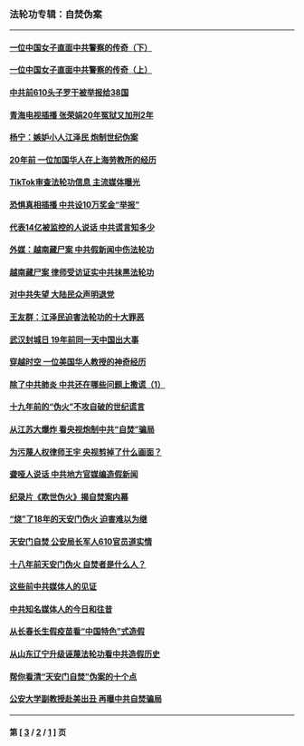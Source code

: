 ### 法轮功专辑：自焚伪案
---
#### [一位中国女子直面中共警察的传奇（下）](../../pages/nf5562/n12989706.md?07020430) 
#### [一位中国女子直面中共警察的传奇（上）](../../pages/nf5562/n12985072.md?07020430) 
#### [中共前610头子罗干被举报给38国](../../pages/nf5562/n12975419.md?07020430) 
#### [青海电视插播 张荣娟20年冤狱又加刑2年](../../pages/nf5562/n12738166.md?07020430) 
#### [杨宁：嫉妒小人江泽民 炮制世纪伪案](../../pages/nf5562/n12724108.md?07020430) 
#### [20年前 一位加国华人在上海劳教所的经历](../../pages/nf5562/n12707932.md?07020430) 
#### [TikTok审查法轮功信息 主流媒体曝光](../../pages/nf5562/n12362336.md?07020430) 
#### [恐惧真相插播 中共设10万奖金“举报”](../../pages/nf5562/n12306396.md?07020430) 
#### [代表14亿被监控的人说话 中共谎言知多少](../../pages/nf5562/n12297484.md?07020430) 
#### [外媒：越南藏尸案 中共假新闻中伤法轮功](../../pages/nf5562/n12264411.md?07020430) 
#### [越南藏尸案 律师受访证实中共抹黑法轮功](../../pages/nf5562/n12261878.md?07020430) 
#### [对中共失望 大陆民众声明退党](../../pages/nf5562/n12187315.md?07020430) 
#### [王友群：江泽民迫害法轮功的十大罪恶](../../pages/nf5562/n12169074.md?07020430) 
#### [武汉封城日 19年前同一天中国出大事](../../pages/nf5562/n12150901.md?07020430) 
#### [穿越时空  一位美国华人教授的神奇经历](../../pages/nf5562/n12097460.md?07020430) 
#### [除了中共肺炎 中共还在哪些问题上撒谎（1）](../../pages/nf5562/n11955770.md?07020430) 
#### [十九年前的“伪火”不攻自破的世纪谎言](../../pages/nf5562/n11813238.md?07020430) 
#### [从江苏大爆炸 看央视炮制中共“自焚”骗局](../../pages/nf5562/n11140275.md?07020430) 
#### [为污蔑人权律师王宇 央视剪掉了什么画面？](../../pages/nf5562/n11130142.md?07020430) 
#### [聋哑人说话 中共地方官媒编造假新闻](../../pages/nf5562/n11006067.md?07020430) 
#### [纪录片《欺世伪火》揭自焚案内幕](../../pages/nf5562/n11002664.md?07020430) 
#### [“烧”了18年的天安门伪火 迫害难以为继](../../pages/nf5562/n10996660.md?07020430) 
#### [天安门自焚 公安局长军人610官员道实情](../../pages/nf5562/n10997098.md?07020430) 
#### [十八年前天安门伪火 自焚者是什么人？](../../pages/nf5562/n10996556.md?07020430) 
#### [这些前中共媒体人的见证](../../pages/nf5562/n10845276.md?07020430) 
#### [中共知名媒体人的今日和往昔](../../pages/nf5562/n10843569.md?07020430) 
#### [从长春长生假疫苗看“中国特色”式造假](../../pages/nf5562/n10684053.md?07020430) 
#### [从山东辽宁升级诬蔑法轮功看中共造假历史](../../pages/nf5562/n10668272.md?07020430) 
#### [帮你看清“天安门自焚”伪案的十个点](../../pages/nf5562/n10554707.md?07020430) 
#### [公安大学副教授赴美出丑 再曝中共自焚骗局](../../pages/nf5562/n10558434.md?07020430) 

---
#### 第 [ [3](./3.md?07020430) / [2](./2.md?07020430) / [1](./1.md?07020430) ] 页
